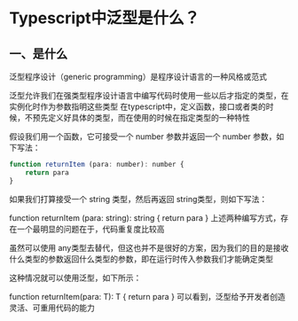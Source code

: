 # Typescript中泛型是什么？

## 一、是什么
泛型程序设计（generic programming）是程序设计语言的一种风格或范式

泛型允许我们在强类型程序设计语言中编写代码时使用一些以后才指定的类型，在实例化时作为参数指明这些类型 在typescript中，定义函数，接口或者类的时候，不预先定义好具体的类型，而在使用的时候在指定类型的一种特性

假设我们用一个函数，它可接受一个 number 参数并返回一个 number 参数，如下写法：
```js
function returnItem (para: number): number {
    return para
}
```
如果我们打算接受一个 string 类型，然后再返回 string类型，则如下写法：

function returnItem (para: string): string {
    return para
}
上述两种编写方式，存在一个最明显的问题在于，代码重复度比较高

虽然可以使用 any类型去替代，但这也并不是很好的方案，因为我们的目的是接收什么类型的参数返回什么类型的参数，即在运行时传入参数我们才能确定类型

这种情况就可以使用泛型，如下所示：

function returnItem<T>(para: T): T {
    return para
}
可以看到，泛型给予开发者创造灵活、可重用代码的能力